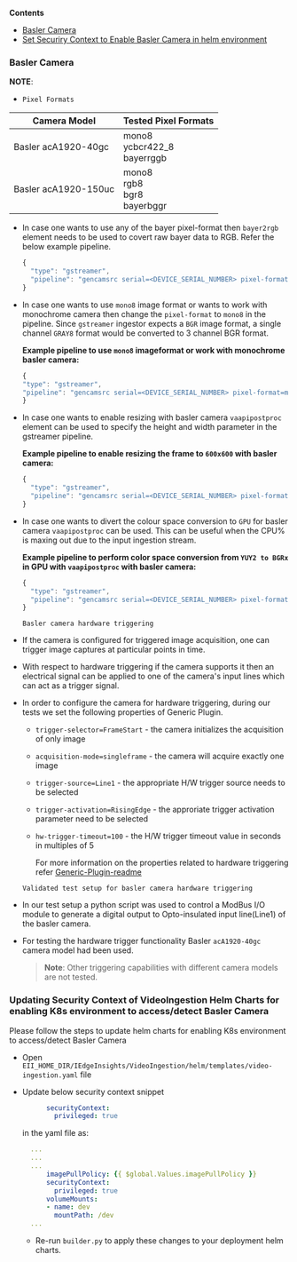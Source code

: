 **Contents**

- [Basler Camera](#basler-camera)
- [Set Securiry Context to Enable Basler Camera in helm environment](#updating-security-context-of-videoingestion-helm-charts-for-enabling-k8s-environment-to-accessdetect-basler-camera)

### Basler Camera

**NOTE**:

- `Pixel Formats`

| Camera Model | Tested Pixel Formats |
| ------------ | -------------------- |
| Basler acA1920-40gc | mono8<br>ycbcr422_8<br>bayerrggb |
| Basler acA1920-150uc | mono8<br>rgb8<br>bgr8<br>bayerbggr |

- In case one wants to use any of the bayer pixel-format then `bayer2rgb` element needs to be used to covert raw bayer data to RGB. Refer the below example pipeline.

    ```javascript
    {
      "type": "gstreamer",
      "pipeline": "gencamsrc serial=<DEVICE_SERIAL_NUMBER> pixel-format=bayerrggb ! bayer2rgb ! videoconvert ! video/x-raw,format=BGR ! appsink"
    }
    ```

- In case one wants to use `mono8` image format or wants to work with monochrome camera then change the `pixel-format` to `mono8` in the pipeline. Since `gstreamer` ingestor expects a `BGR` image format, a single channel `GRAY8` format would be converted to 3 channel BGR format.

    **Example pipeline to use `mono8` imageformat or work with monochrome basler camera:**

    ```javascript
    {
    "type": "gstreamer",
    "pipeline": "gencamsrc serial=<DEVICE_SERIAL_NUMBER> pixel-format=mono8 ! videoconvert ! video/x-raw,format=BGR ! appsink"
    }
    ```

- In case one wants to enable resizing with basler camera `vaapipostproc` element can be used to specify the height and width parameter in the gstreamer pipeline.

    **Example pipeline to enable resizing  the frame to `600x600` with basler camera:**

    ```javascript
    {
      "type": "gstreamer",
      "pipeline": "gencamsrc serial=<DEVICE_SERIAL_NUMBER> pixel-format=<PIXEL_FORMAT> ! vaapipostproc height=600 width=600 ! videoconvert ! video/x-raw,format=BGR ! appsink"
    }
    ```

- In case one wants to divert the colour space conversion to `GPU` for basler camera `vaapipostproc` can be used. This can be useful when the CPU% is maxing out due to the input ingestion stream.

    **Example pipeline to perform color space conversion from `YUY2 to BGRx` in GPU with `vaapipostproc` with basler camera:**

    ```javascript
    {
      "type": "gstreamer",
      "pipeline": "gencamsrc serial=<DEVICE_SERIAL_NUMBER> pixel-format=<PIXEL_FORMAT> ! vaapipostproc format=bgrx ! videoconvert ! video/x-raw,format=BGR ! appsink"
    }
    ```

  `Basler camera hardware triggering`

- If the camera is configured for triggered image acquisition, one can trigger image captures at particular points in time.

- With respect to hardware triggering if the camera supports it then an electrical signal can be applied to one of the camera's input lines which can act as a trigger signal.

- In order to configure the camera for hardware triggering, during our tests we set the following properties of Generic Plugin.

  - `trigger-selector=FrameStart` - the camera initializes the acquisition of only image
  - `acquisition-mode=singleframe` - the camera will acquire exactly one image
  - `trigger-source=Line1` - the appropriate H/W trigger source needs to be selected
  - `trigger-activation=RisingEdge` - the approriate trigger activation parameter need to be selected
  - `hw-trigger-timeout=100` - the H/W trigger timeout value in seconds in multiples of 5

    For more information on the properties related to hardware triggering refer [Generic-Plugin-readme](../src-gst-gencamsrc/README)

  `Validated test setup for basler camera hardware triggering`

- In our test setup a python script was used to control a ModBus I/O module to generate a digital output to Opto-insulated input line(Line1) of the basler camera.

- For testing the hardware trigger functionality Basler `acA1920-40gc` camera model had been used.

  >**Note**: Other triggering capabilities with different camera models are not tested.

### Updating Security Context of VideoIngestion Helm Charts for enabling K8s environment to access/detect Basler Camera

Please follow the steps to update helm charts for enabling K8s environment to access/detect Basler Camera

* Open `EII_HOME_DIR/IEdgeInsights/VideoIngestion/helm/templates/video-ingestion.yaml` file

* Update below security context snippet
  ```yml
        securityContext:
          privileged: true
  ```
  in the yaml file as:
  ```yaml
    ...
    ...
    ...
        imagePullPolicy: {{ $global.Values.imagePullPolicy }}
        securityContext:
          privileged: true
        volumeMounts:
        - name: dev
          mountPath: /dev
    ...
  ```
  * Re-run `builder.py` to apply these changes to your deployment helm charts.
